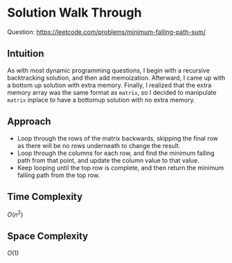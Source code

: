 # Solution Walk Through
Question: https://leetcode.com/problems/minimum-falling-path-sum/

## Intuition
As with most dynamic programming questions, I begin with a recursive backtracking solution, and then add memoization. Afterward, I came up with a bottom up solution with extra memory. Finally, I realized that the extra memory array was the same format as `matrix`, so I decided to manipulate `matrix` inplace to have a bottomup solution with no extra memory.

## Approach
- Loop through the rows of the matrix backwards, skipping the final row as there will be no rows underneath to change the result.
- Loop through the columns for each row, and find the minimum falling path from that point, and update the column value to that value.
- Keep looping until the top row is complete, and then return the minimum falling path from the top row.

## Time Complexity
$O(n^2)$

## Space Complexity
$O(1)$